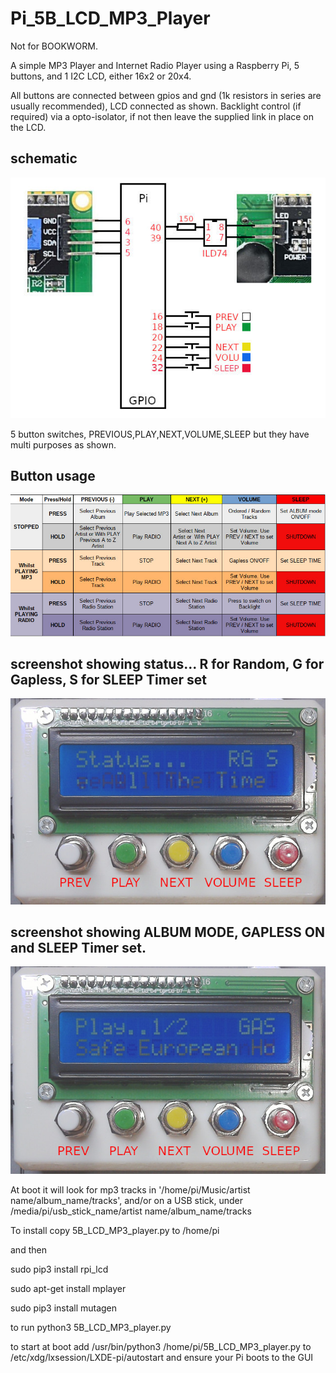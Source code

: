 # Pi_5B_LCD_MP3_Player

Not for BOOKWORM.

A simple MP3 Player and Internet Radio Player using a Raspberry Pi, 5 buttons, and 1 I2C LCD, either 16x2 or 20x4.

All buttons are connected between gpios and gnd (1k resistors in series are usually recommended), LCD connected as shown. 
Backlight control (if required) via a opto-isolator, if not then leave the supplied link in place on the LCD.

## schematic

![schematic](schematic.jpg)

5 button switches, PREVIOUS,PLAY,NEXT,VOLUME,SLEEP but they have multi purposes as shown.
## Button usage

![modes](modes.jpg)

## screenshot showing status... R for Random, G for Gapless,  S for SLEEP Timer set

![schematic](photo002.jpg)

## screenshot showing ALBUM MODE, GAPLESS ON and SLEEP Timer set.

![schematic](photo001.jpg)


At boot it will look for mp3 tracks in '/home/pi/Music/artist name/album_name/tracks', 
and/or on a USB stick, under /media/pi/usb_stick_name/artist name/album_name/tracks

To install copy 5B_LCD_MP3_player.py to /home/pi

and then

sudo pip3 install rpi_lcd

sudo apt-get install mplayer

sudo pip3 install mutagen

to run python3 5B_LCD_MP3_player.py

to start at boot add /usr/bin/python3 /home/pi/5B_LCD_MP3_player.py to /etc/xdg/lxsession/LXDE-pi/autostart
and ensure your Pi boots to the GUI

